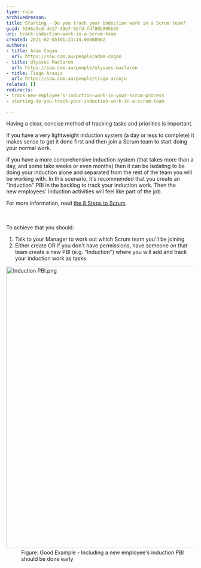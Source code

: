 ```yaml
---
type: rule
archivedreason: 
title: Starting - Do you track your induction work in a Scrum team?
guid: 5246a3cd-de17-49e7-9bfd-fdf80b995b35
uri: track-induction-work-in-a-scrum-team
created: 2021-02-05T01:23:14.0000000Z
authors:
- title: Adam Cogan
  url: https://ssw.com.au/people/adam-cogan
- title: Ulysses Maclaren
  url: https://ssw.com.au/people/ulysses-maclaren
- title: Tiago Araujo
  url: https://ssw.com.au/people/tiago-araujo
related: []
redirects:
- track-new-employee’s-induction-work-in-your-scrum-process
- starting-do-you-track-your-induction-work-in-a-scrum-team

---
```



<p class="ssw15-rteElement-P">Having a clear, concise method of tracking tasks and priorities is important.​​​<br></p><div><p class="ssw15-rteElement-P">If you have a very lightweight induction system (a day or less to complete) it makes sense to get it done first&#160;and&#160;then join a Scrum team to start doing your normal work.​​​​<br></p><p class="ssw15-rteElement-P">I​​f you have a more comprehensive induction system (that takes more than a day, and some take weeks or even months) then it can be isolating to be doing your induction alone and separated&#160;from the rest of the team you will be working with. In this scenario, it's recommended that you create an &quot;Induction&quot; PBI in the backlog to track your induction work.&#160;Then the new&#160;employees' induction&#160;activities will&#160;feel like part of the job.<br></p><div>For more information, read <a href="/_layouts/15/FIXUPREDIRECT.ASPX?WebId=3dfc0e07-e23a-4cbb-aac2-e778b71166a2&amp;TermSetId=07da3ddf-0924-4cd2-a6d4-a4809ae20160&amp;TermId=443a30c4-f88c-413c-a22e-5ac12af6d004">the 8 Steps to Scrum</a>.<br></div></div>
<br><excerpt class='endintro'></excerpt><br>
<p>​To achieve that&#160;you should&#58;&#160;<br></p><ol><li>Talk to your Manager to work out which Scrum team you'll be joining<br></li><li>Either create OR if you don't have permissions,&#160;have someone on that team create a new PBI (e.g.&#160;&quot;Induction&quot;) where you will add and&#160;track your induction work as tasks<br></li></ol><dl class="goodImage"><dt><img src="/PublishingImages/Induction%20PBI.png" alt="Induction PBI.png" style="width&#58;750px;" />​</dt><dd>​Figure&#58; Good Example - Including a new employee's induction PBI should be done early​<span style="color&#58;#444444;">​</span></dd></dl>


